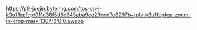 https://p9-juejin.byteimg.com/tos-cn-i-k3u1fbpfcp/911d36f5d6e345aba9cd29ccd7e8297b~tplv-k3u1fbpfcp-zoom-in-crop-mark:1304:0:0:0.awebp